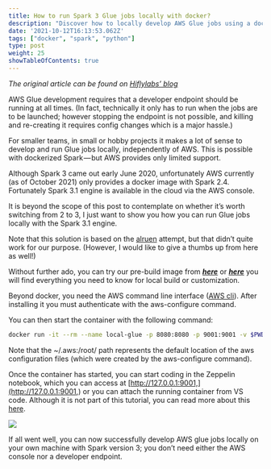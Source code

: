 ```yaml
---
title: How to run Spark 3 Glue jobs locally with docker?
description: "Discover how to locally develop AWS Glue jobs using a dockerized Spark 3.1 engine, bypassing the need for a constantly running AWS developer endpoint"
date: '2021-10-12T16:13:53.062Z'
tags: ["docker", "spark", "python"]
type: post
weight: 25
showTableOfContents: true
---
```


_The original article can be found on_ [_Hiflylabs’ blog_](https://blog.hiflylabs.hu/en/2021/10/12/spark3gluejobs/)

AWS Glue development requires that a developer endpoint should be running at all times. (In fact, technically it only has to run when the jobs are to be launched; however stopping the endpoint is not possible, and killing and re-creating it requires config changes which is a major hassle.)

For smaller teams, in small or hobby projects it makes a lot of sense to develop and run Glue jobs locally, independently of AWS. This is possible with dockerized Spark — but AWS provides only limited support.

Although Spark 3 came out early June 2020, unfortunately AWS currently (as of October 2021) only provides a docker image with Spark 2.4. Fortunately Spark 3.1 engine is available in the cloud via the AWS console.

It is beyond the scope of this post to contemplate on whether it’s worth switching from 2 to 3, I just want to show you how you can run Glue jobs locally with the Spark 3.1 engine.

Note that this solution is based on the [alruen](https://github.com/alrouen/local-aws-glue-v3-zeppelin) attempt, but that didn’t quite work for our purpose. (However, I would like to give a thumbs up from here as well!)

Without further ado, you can try our pre-build image from [**_here_**](https://hub.docker.com/repository/docker/hiflylabs/local-aws-glue-v3-zeppelin) or [**_here_**](https://github.com/Hiflylabs/aws-glue-spark3-docker) you will find everything you need to know for local build or customization.

Beyond docker, you need the AWS command line interface ([AWS cli](https://aws.amazon.com/cli/)). After installing it you must authenticate with the aws-configure command.

You can then start the container with the following command:
```bash
docker run -it --rm --name local-glue -p 8080:8080 -p 9001:9001 -v $PWD/logs:/logs -v $PWD/notebook:/notebook -e ZEPPELIN\_LOG\_DIR=’/logs’ -e ZEPPELIN\_NOTEBOOK\_DIR=’/notebook’ -v ~/.aws:/root/.aws:ro <todo-hf-docker-image-name>
```

Note that the ~/.aws:/root/ path represents the default location of the aws configuration files (which were created by the aws-configure command).

Once the container has started, you can start coding in the Zeppelin notebook, which you can access at [http://127.0.0.1:9001,](http://127.0.0.1:9001,) or you can attach the running container from VS code. Although it is not part of this tutorial, you can read more about this [here](https://code.visualstudio.com/docs/remote/attach-container).

![](/images/1__P256v5kNryDrZeeXHuBtCQ.png)

If all went well, you can now successfully develop AWS glue jobs locally on your own machine with Spark version 3; you don’t need either the AWS console nor a developer endpoint.